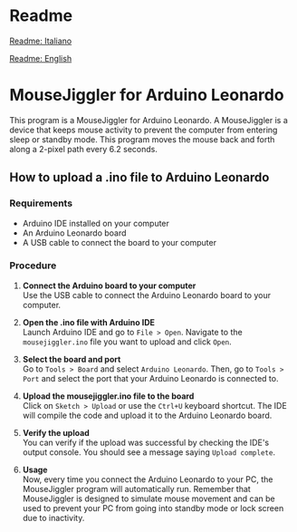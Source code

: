 # Readme

[Readme: Italiano](./README_IT.md)

[Readme: English](./README.md)

# MouseJiggler for Arduino Leonardo

This program is a MouseJiggler for Arduino Leonardo. A MouseJiggler is a device that keeps mouse activity to prevent the computer from entering sleep or standby mode. This program moves the mouse back and forth along a 2-pixel path every 6.2 seconds.

## How to upload a .ino file to Arduino Leonardo

### Requirements

- Arduino IDE installed on your computer
- An Arduino Leonardo board
- A USB cable to connect the board to your computer

### Procedure

1. **Connect the Arduino board to your computer**  
   Use the USB cable to connect the Arduino Leonardo board to your computer.

2. **Open the .ino file with Arduino IDE**  
   Launch Arduino IDE and go to `File > Open`. Navigate to the `mousejiggler.ino` file you want to upload and click `Open`.

3. **Select the board and port**  
   Go to `Tools > Board` and select `Arduino Leonardo`. Then, go to `Tools > Port` and select the port that your Arduino Leonardo is connected to.

4. **Upload the mousejiggler.ino file to the board**  
   Click on `Sketch > Upload` or use the `Ctrl+U` keyboard shortcut. The IDE will compile the code and upload it to the Arduino Leonardo board.

5. **Verify the upload**  
   You can verify if the upload was successful by checking the IDE's output console. You should see a message saying `Upload complete`.

6. **Usage**  
   Now, every time you connect the Arduino Leonardo to your PC, the MouseJiggler program will automatically run. Remember that MouseJiggler is designed to simulate mouse movement and can be used to prevent your PC from going into standby mode or lock screen due to inactivity.